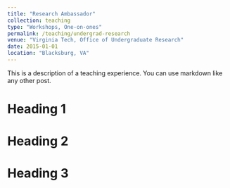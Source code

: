 ```yaml
---
title: "Research Ambassador"
collection: teaching
type: "Workshops, One-on-ones"
permalink: /teaching/undergrad-research
venue: "Virginia Tech, Office of Undergraduate Research"
date: 2015-01-01
location: "Blacksburg, VA"
---
```


This is a description of a teaching experience. You can use markdown like any other post.

Heading 1
======

Heading 2
======

Heading 3
======
